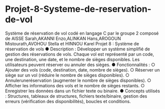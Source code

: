 # Projet-8-Systeme-de-reservation-de-vol
Système de réservation de vol codé en langage C par le groupe 2 composé de AISSE Sarah,AKANNI Enzo,ALINKAN Hans,AROGOUN Mistourath,AVOHOU Stella et HINNOU Karel
Projet 8 : Système de réservation de vols
 ● Description : Développer un système simplifié de gestion des réservations de vols. Chaque
 vol est représenté par un code, une destination, une date, et le nombre de sièges
 disponibles. Les utilisateurs peuvent réserver ou annuler des sièges.
 ● Fonctionnalités :
 ○ Ajouter des vols (code, destination, date, nombre de sièges).
 ○ Réserver un siège sur un vol (réduire le nombre de sièges disponibles).
 ○ Annuleruneréservation (augmenter le nombre de sièges disponibles).
 ○ Afficher les informations des vols et le nombre de sièges restants.
 ○ Enregistrer les données dans un fichier texte ou binaire.
 ● Concepts utilisés : Structures, tableaux de structures, fichiers texte/binaire, gestion des
 erreurs (vérification des disponibilités), boucles et conditions.
